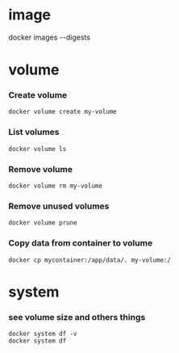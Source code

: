 # image
docker images --digests

# volume
### Create volume
`docker volume create my-volume`

### List volumes
`docker volume ls`

### Remove volume
`docker volume rm my-volume`

### Remove unused volumes
`docker volume prune`

### Copy data from container to volume
`docker cp mycontainer:/app/data/. my-volume:/`

# system
### see volume size and others things
```
docker system df -v
docker system df
```

